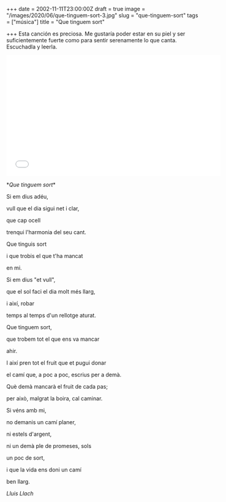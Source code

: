 +++
date = 2002-11-11T23:00:00Z
draft = true
image = "/images/2020/06/que-tinguem-sort-3.jpg"
slug = "que-tinguem-sort"
tags = ["música"]
title = "Que tinguem sort"

+++
Esta canción es preciosa. Me gustaría poder estar en su piel y ser suficientemente fuerte como para sentir serenamente lo que canta. Escuchadla y leerla.

<iframe width="560" height="315" src="[https://www.youtube.com/embed/JzW4trGkVds](https://www.youtube.com/embed/JzW4trGkVds "https://www.youtube.com/embed/JzW4trGkVds")" frameborder="0" allow="accelerometer; autoplay; encrypted-media; gyroscope; picture-in-picture" allowfullscreen></iframe>

\**Que tinguem sort**  

Si em dius adéu,  

vull que el dia sigui net i clar,  

que cap ocell  

trenqui l'harmonia del seu cant.

Que tinguis sort  

i que trobis el que t'ha mancat  

en mi.

Si em dius "et vull",  

que el sol faci el dia molt més llarg,  

i així, robar  

temps al temps d'un rellotge aturat.

Que tinguem sort,  

que trobem tot el que ens va mancar  

ahir.

I així pren tot el fruit que et pugui donar  

el camí que, a poc a poc, escrius per a demà.  

Què demà mancarà el fruit de cada pas;  

per això, malgrat la boira, cal caminar.

Si véns amb mi,  

no demanis un camí planer,  

ni estels d'argent,  

ni un demà ple de promeses, sols  

un poc de sort,  

i que la vida ens doni un camí  

ben llarg.

_Lluis Llach_